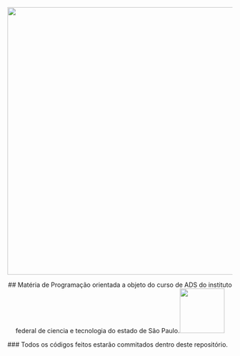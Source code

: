 <p align="center">
<img src="https://i.imgur.com/p40chf4.png" width="600">
</p>
<p align="center">
## Matéria de Programação orientada a objeto do curso de ADS do instituto federal de ciencia e tecnologia do estado de São Paulo.<img src="https://upload.wikimedia.org/wikipedia/commons/thumb/7/78/Instituto_Federal_de_S%C3%A3o_Paulo_-_Marca_Vertical_2015.svg/1200px-Instituto_Federal_de_S%C3%A3o_Paulo_-_Marca_Vertical_2015.svg.png" width="100"></p>
### Todos os códigos feitos estarão commitados dentro deste repositório.